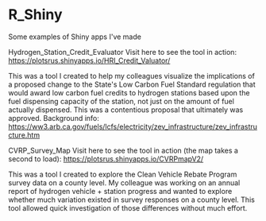 # R_Shiny
Some examples of Shiny apps I've made

Hydrogen_Station_Credit_Evaluator
    Visit here to see the tool in action: https://plotsrus.shinyapps.io/HRI_Credit_Valuator/

This was a tool I created to help my colleagues visualize the implications of a proposed change to the State's Low Carbon Fuel Standard regulation that would award low carbon fuel credits to hydrogen stations based upon the fuel dispensing capacity of the station, not just on the amount of fuel actually dispensed. This was a contentious proposal that ultimately was approved.
Background info: https://ww3.arb.ca.gov/fuels/lcfs/electricity/zev_infrastructure/zev_infrastructure.htm
    
CVRP_Survey_Map
    Visit here to see the tool in action (the map takes a second to load): https://plotsrus.shinyapps.io/CVRPmapV2/

This was a tool I created to explore the Clean Vehicle Rebate Program survey data on a county level. My colleague was working on an annual report of hydrogen vehicle + station progress and wanted to explore whether much variation existed in survey responses on a county level. This tool allowed quick investigation of those differences without much effort.




